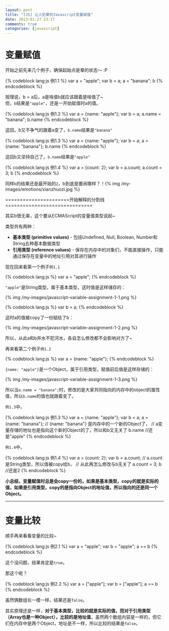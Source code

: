```yaml
---
layout: post
title: "[JS] 让人犯晕的Javascript变量赋值"
date: 2013-01-27 23:17
comments: true
categories: [javascript]
---
```


# 变量赋值 #

开始之前先来几个例子，确保起始点是晕的状态～ :P

{% codeblock lang:js 例1.1 %}
var a = "apple";
var b = a;
a = "banana";
b
{% endcodeblock %}

按理说，b = a后，a是啥值b就应该跟着是啥值了~  
但，`b`结果是`"apple"`，还是一开始赋值时a的值。  

<!-- more -->

{% codeblock lang:js 例1.2 %}
var a = {name: "apple"};
var b = a;
a.name = "banana";
b.name
{% endcodeblock %}

这回，b又不争气的跟着a变了，`b.name`结果是`"banana"`

{% codeblock lang:js 例1.3 %}
var a = {name: "apple"};
var b = a;
a = {name: "banana"};
b.name
{% endcodeblock %}

这回b又坚持自己了，`b.name`结果是`"apple"`

{% codeblock lang:js 例1.4 %}
var a = {count: 2};
var b = a.count;
a.count = 3;
b
{% endcodeblock %}

同样`b`的结果还是最开始的`2`，b到底是要闹哪样？！{% img /my-images/emotions/xianzhuozi.jpg %}

======================开始解释的分割线==============================
  
其实b很无辜，这个要从ECMAScript的变量值类型说起~

类型共有两种：

* **基本类型 (primitive values)** - 包括Undefined, Null, Boolean, Number和String五种基本数据类型
* **引用类型 (reference values)** - 保存在内存中的对象们，不能直接操作，只能通过保存在变量中的地址引用对其进行操作

现在回来看第一个例子`例1.1`

{% codeblock lang:js %}
var a = "apple";
{% endcodeblock %}

`"apple"`是String类型，属于基本类型，这时值是这样储存的：

{% img /my-images/javascript-variable-assignment-1-1.png %}

{% codeblock lang:js %}
var b = a;
{% endcodeblock %}

这时a的值被copy了一份赋给了b：

{% img /my-images/javascript-variable-assignment-1-2.png %}

所以，从此a和b井水不犯河水，各自怎么修改都不会影响对方了~

再来看第二个例子`例1.2`

{% codeblock lang:js %}
var a = {name: "apple"};
{% endcodeblock %}

`{name: "apple"}`是一个Object，属于引用类型，赋值前后值是这样存储的：

{% img /my-images/javascript-variable-assignment-1-3.png %}

所以当`a.name = "banana";`时，修改的是大家共同指向的内存中的object的属性值，所以`b.name`的值也就跟着变了。

`例1.3`中，

{% codeblock lang:js 例1.3 %}
var a = {name: "apple"};
var b = a;
a = {name: "banana"};
// {name: "banana"} 是内存中的一个新的Object了，
// a变量存储的地址也是指向这个新的Object的了，所以和b又无关了
b.name //还是"apple"
{% endcodeblock %}

`例1.4`中，

{% codeblock lang:js 例1.4 %}
var a = {count: 2};
var b = a.count;
// a.count是String类型，所以值被copy给b，
// 从此再怎么修改与b无关了
a.count = 3;
b //还是2
{% endcodeblock %}

**小总结，变量赋值时总是会copy一份的，如果是基本类型，copy的就是实际的值，如果是引用类型，copy的是指向Object的地址值，所以指向的还是同一个Object。**

* * *

# 变量比较 #

顺手再来看看变量的比较~

{% codeblock lang:js 例2.1 %}
var a = "apple";
var b = "apple";
a == b
{% endcodeblock %}

这个没问题，结果肯定是`true`。

那这个呢？

{% codeblock lang:js 例2.2 %}
var a = ["apple"];
var b = ["apple"];
a == b
{% endcodeblock %}

虽然俩数组长一模一样，结果还是`false`。

其实原理还是一样，**对于基本类型，比较的就是实际的值，而对于引用类型（Array也是一种Object），比较的是地址值**，虽然两个数组内容是一样的，但它们在内存中是两个Object，地址是不一样，所以比较的结果是`false`。

